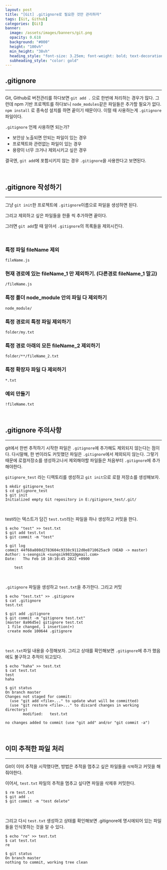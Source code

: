 ```yaml
---
layout: post
title: "[Git] .gitignore로 필요한 것만 관리하자"
tags: [Git, Github]
categories: [Git]
banner:
  image: /assets/images/banners/git.png
  opacity: 0.618
  background: "#000"
  height: "100vh"
  min_height: "38vh"
  heading_style: "font-size: 3.25em; font-weight: bold; text-decoration: underline"
  subheading_style: "color: gold"
---
```


## **.gitignore**

***

Git, Github로 버전관리를 하다보면 `git add .` 으로 한번에 처리하는 경우가 많다. 그런데 npm 기반 프로젝트를 하다보니 `node_modules`같은 파일들은 추가할 필요가 없다. `npm install` 로 종속성 설치를 하면 끝이기 때문이다. 이럴 때 사용하는게 `.gitignore` 파일이다.

`.gitignore` 언제 사용하면 되는가? 
* 보안상 노출되면 안되는 파일이 있는 경우
* 프로젝트와 관련없는 파일이 있는 경우
* 용량이 너무 크거나 제외시키고 싶은 경우

결국엔, `git add`에 포함시키지 않는 경우  `.gitignore`을 사용한다고 보면된다.

<br>

## **.gitignore 작성하기**

***

그냥 `git init`한 프로젝트에 `.gitignore`이름으로 파일을 생성하면 된다.

그리고 제외하고 싶은 파일들을 한줄 씩 추가하면 끝이다.

그러면 `git add`할 때 알아서 `.gitignore`의 목록들을 제외시킨다.

<br>

### **특정 파일 fileName 제외**
```
fileName.js
```

### **현재 경로에 있는 fileName_1 만 제외하기. (다른경로 fileName_1 말고)**
```
/fileName.js
```

### **특정 폴더 node_module 안의 파일 다 제외하기**
```
node_module/
```

### **특정 경로의 특정 파일 제외하기**
```
folder/my.txt
```

### **특정 경로 아래의 모든 fileName_2 제외하기**
```
folder/**/fileName_2.txt
```

### **특정 확장자 파일 다 제외하기**
```
*.txt
```

### **예외 만들기**
```
!fileName.txt
```

<br>

## **.gitignore 주의사항**

***

git에서 한번 추적하기 시작한 파일은 `.gitignore`에 추가해도 제외되지 않는다는 점이다.
다시말해, 한 번이라도 커밋했던 파일은 `.gitignore`에서 제외되지 않는다. 그렇기 때문에 로컬저장소를 생성하고나서 제외해야할 파일들은 처음부터 `.gitignore`에 추가해야한다. 


`gitignore_test` 라는 디렉토리를 생성하고 `git init`으로 로컬 저장소를 생성해보자.

```console
$ mkdir gitignore_test
$ cd gitignore_test
$ git init
Initialized empty Git repository in E:/gitignore_test/.git/
```

<br>

test라는 텍스트가 담긴 `test.txt`라는 파일을 하나 생성하고 커밋을 한다.
```console
$ echo "test" >> test.txt
$ git add test.txt
$ git commit -m "test"

$ git log
commit 44f68a808d2783604c9338c9112d0e8710625ac9 (HEAD -> master)
Author: s-seongsik <sungsik9831@gmail.com>
Date:   Thu Feb 10 10:10:45 2022 +0900

    test
```

<br>

`.gitignore` 파일을 생성하고 `test.txt`을 추가한다. 그리고 커밋
```console
$ echo "test.txt" >> .gitignore
$ cat .gitignore
test.txt

$ git add .gitignore
$ git commit -m "gitignore test.txt"
[master 8a96d5e] gitignore test.txt
 1 file changed, 1 insertion(+)
 create mode 100644 .gitignore
```

<br>

`test.txt`파일 내용을 수정해보자. 그리고 상태를 확인해보면 `.gitignore`에 추가 했음에도 불구하고 추적이 되고있다.
```
$ echo "haha" >> test.txt  
$ cat test.txt
test
haha

$ git status
On branch master
Changes not staged for commit:
  (use "git add <file>..." to update what will be committed)
  (use "git restore <file>..." to discard changes in working directory)
        modified:   test.txt

no changes added to commit (use "git add" and/or "git commit -a")
```

<br>

## **이미 추적한 파일 처리**

***

Git이 이미 추적을 시작했다면, 방법은 추적을 멈추고 싶은 파일들을 `삭제`하고 커밋을 해줘야한다.


이어서, `test.txt` 파일의 추적을 멈추고 싶다면 파일을 삭제후 커밋한다. 
```
$ rm test.txt
$ git add .
$ git commit -m "test delete"
```
<br>

그리고 다시 `test.txt` 생성하고 상태를 확인해보면 .gitignore에 명시에되어 있는 파일들을 인식못하는 것을 알 수 있다.
```
$ echo "re" >> test.txt
$ cat test.txt
re

$ git status
On branch master
nothing to commit, working tree clean
```